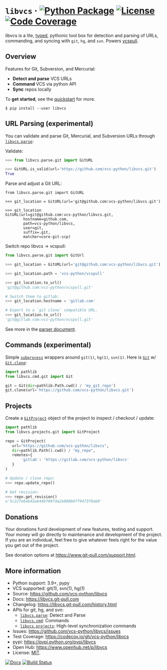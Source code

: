 # `libvcs` &middot; [![Python Package](https://img.shields.io/pypi/v/libvcs.svg)](https://pypi.org/project/libvcs/) [![License](https://img.shields.io/github/license/vcs-python/libvcs.svg)](https://github.com/vcs-python/libvcs/blob/master/LICENSE) [![Code Coverage](https://codecov.io/gh/vcs-python/libvcs/branch/master/graph/badge.svg)](https://codecov.io/gh/vcs-python/libvcs)

libvcs is a lite, [typed](https://docs.python.org/3/library/typing.html), pythonic tool box for
detection and parsing of URLs, commanding, and syncing with `git`, `hg`, and `svn`. Powers
[vcspull](https://www.github.com/vcs-python/vcspull/).

## Overview

Features for Git, Subversion, and Mercurial:

- **Detect and parse** VCS URLs
- **Command** VCS via python API
- **Sync** repos locally

To **get started**, see the [quickstart](https://libvcs.git-pull.com/quickstart.html) for more.

```console
$ pip install --user libvcs
```

## URL Parsing (experimental)

You can validate and parse Git, Mercurial, and Subversion URLs through
[`libvcs.parse`](https://libvcs.git-pull.com/parse/index.html):

Validate:

```python
>>> from libvcs.parse.git import GitURL

>>> GitURL.is_valid(url='https://github.com/vcs-python/libvcs.git')
True
```

Parse and adjust a Git URL:

```
from libvcs.parse.git import GitURL

>>> git_location = GitURL(url='git@github.com:vcs-python/libvcs.git')

>>> git_location
GitURL(url=git@github.com:vcs-python/libvcs.git,
        hostname=github.com,
        path=vcs-python/libvcs,
        user=git,
        suffix=.git,
        matcher=core-git-scp)
```

Switch repo libvcs -> vcspull:

```python
from libvcs.parse.git import GitUrl

>>> git_location = GitURL(url='git@github.com:vcs-python/libvcs.git')

>>> git_location.path = 'vcs-python/vcspull'

>>> git_location.to_url()
'git@github.com:vcs-python/vcspull.git'

# Switch them to gitlab:
>>> git_location.hostname = 'gitlab.com'

# Export to a `git clone` compatible URL.
>>> git_location.to_url()
'git@gitlab.com:vcs-python/vcspull.git'
```

See more in the [parser document](https://libvcs.git-pull.com/parse/index.html).

## Commands (experimental)

Simple [`subprocess`](https://docs.python.org/3/library/subprocess.html) wrappers around `git(1)`,
`hg(1)`, `svn(1)`. Here is [`Git`](https://libvcs.git-pull.com/cmd/git.html#libvcs.cmd.git.Git) w/
[`Git.clone`](http://libvcs.git-pull.com/cmd/git.html#libvcs.cmd.git.Git.clone):

```python
import pathlib
from libvcs.cmd.git import Git

git = Git(dir=pathlib.Path.cwd() / 'my_git_repo')
git.clone(url='https://github.com/vcs-python/libvcs.git')
```

## Projects

Create a
[`GitProject`](https://libvcs.git-pull.com/projects/git.html#libvcs.projects.git.GitProject) object
of the project to inspect / checkout / update:

```python
import pathlib
from libvcs.projects.git import GitProject

repo = GitProject(
   url="https://github.com/vcs-python/libvcs",
   dir=pathlib.Path().cwd() / "my_repo",
   remotes={
       'gitlab': 'https://gitlab.com/vcs-python/libvcs'
   }
)

# Update / clone repo:
>>> repo.update_repo()

# Get revision:
>>> repo.get_revision()
u'5c227e6ab4aab44bf097da2e088b0ff947370ab8'
```

## Donations

Your donations fund development of new features, testing and support. Your money will go directly to
maintenance and development of the project. If you are an individual, feel free to give whatever
feels right for the value you get out of the project.

See donation options at <https://www.git-pull.com/support.html>.

## More information

- Python support: 3.9+, pypy
- VCS supported: git(1), svn(1), hg(1)
- Source: <https://github.com/vcs-python/libvcs>
- Docs: <https://libvcs.git-pull.com>
- Changelog: <https://libvcs.git-pull.com/history.html>
- APIs for git, hg, and svn:
  - [`libvcs.parse`](https://libvcs.git-pull.com/parse/): Detect and Parse
  - [`libvcs.cmd`](https://libvcs.git-pull.com/cmd/): Commands
  - [`libvcs.projects`](https://libvcs.git-pull.com/projects/): High-level synchronization commands
- Issues: <https://github.com/vcs-python/libvcs/issues>
- Test Coverage: <https://codecov.io/gh/vcs-python/libvcs>
- pypi: <https://pypi.python.org/pypi/libvcs>
- Open Hub: <https://www.openhub.net/p/libvcs>
- License: [MIT](https://opensource.org/licenses/MIT).

[![Docs](https://github.com/vcs-python/libvcs/workflows/docs/badge.svg)](https://libvcs.git-pull.com/)
[![Build Status](https://github.com/vcs-python/libvcs/workflows/tests/badge.svg)](https://github.com/vcs-python/libvcs/actions?query=workflow%3A%22tests%22)
